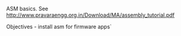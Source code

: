 ASM basics. See http://www.pravaraengg.org.in/Download/MA/assembly_tutorial.pdf

Objectives - install asm for firmware apps`
